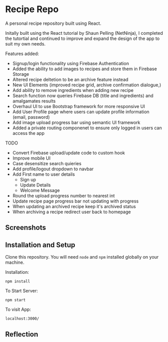 
# Recipe Repo

A personal recipe repository built using React.

Initally built using the React tutorial by Shaun Pelling 
(NetNinja), I completed the tutortial and continued to 
improve and expand the design of the app to suit my own needs.

Features added:
 - Signup/login functionality using Firebase Authentication
 - Added the ability to add images to recipes and store them in Firebase Storage
 - Altered recipe deltetion to be an archive feature instead
 - New UI Elements (improved recipe grid, archive confirmation dialogue,)
 - Add ability to remove ingredients when adding new recipe
 - Search function now queries Firebase DB (title and ingredients) and amalgamates results   
 - Overhaul UI to use Bootstrap framework for more responsive UI
 - Add User Profile page where users can update profile information (email, password)
 - Add image upload progress bar using semantic UI framework
 - Added a private routing componenet to ensure only logged in users can access the app


 TODO
 - Convert Firebase upload/update code to custom hook
 - Improve mobile UI
 - Case desensitize search quieries
 - Add profile/logout dropdown to navbar
 - Add First name to user details
    - Sign up
    - Update Details
    - Welcome Message
 - Round the upload progress number to nearest int
 - Update recipe page progress bar not updating with progress
 - When updating an archived recipe keep it's archived status
 - When archiving a recipe redirect user back to homepage

## Screenshots

[](/Screenshots/Screenshot%202022-06-22%20112324.png)

## Installation and Setup

Clone this repository. You will need `node` and `npm` installed globally on your machine.  

Installation:

`npm install`  

To Start Server:

`npm start`  

To visit App:

`localhost:3000/`  

## Reflection

